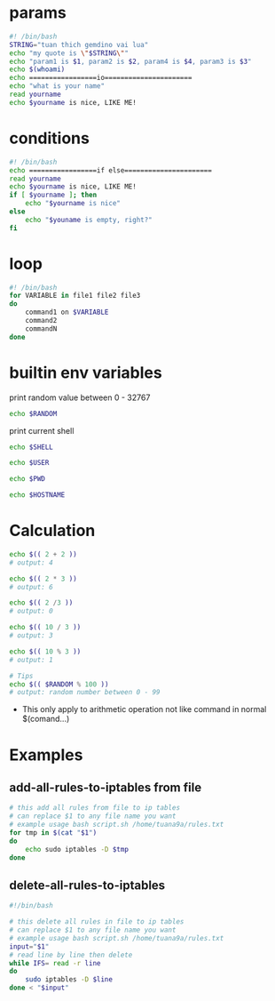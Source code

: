 # params

```bash
#! /bin/bash
STRING="tuan thich gemdino vai lua"
echo "my quote is \"$STRING\""
echo "param1 is $1, param2 is $2, param4 is $4, param3 is $3"
echo $(whoami)
echo =================io======================
echo "what is your name"
read yourname
echo $yourname is nice, LIKE ME!
```

# conditions

```bash
#! /bin/bash
echo =================if else======================
read yourname
echo $yourname is nice, LIKE ME!
if [ $yourname ]; then
    echo "$yourname is nice"
else
    echo "$youname is empty, right?"
fi
```

# loop

```bash
#! /bin/bash
for VARIABLE in file1 file2 file3
do
    command1 on $VARIABLE
    command2
    commandN
done
```

# builtin env variables

print random value between 0 - 32767

```bash
echo $RANDOM
```

print current shell

```bash
echo $SHELL
```

```bash
echo $USER
```

```bash
echo $PWD
```

```bash
echo $HOSTNAME
```

# Calculation

```bash
echo $(( 2 + 2 ))
# output: 4

echo $(( 2 * 3 ))
# output: 6

echo $(( 2 /3 ))
# output: 0

echo $(( 10 / 3 ))
# output: 3

echo $(( 10 % 3 ))
# output: 1

# Tips
echo $(( $RANDOM % 100 ))
# output: random number between 0 - 99
```

- This only apply to arithmetic operation
  not like command in normal $(comand...)

# Examples

## add-all-rules-to-iptables from file

```bash
# this add all rules from file to ip tables
# can replace $1 to any file name you want
# example usage bash script.sh /home/tuana9a/rules.txt
for tmp in $(cat "$1")
do
    echo sudo iptables -D $tmp
done
```

## delete-all-rules-to-iptables

```bash
#!/bin/bash

# this delete all rules in file to ip tables
# can replace $1 to any file name you want
# example usage bash script.sh /home/tuana9a/rules.txt
input="$1"
# read line by line then delete
while IFS= read -r line
do
    sudo iptables -D $line
done < "$input"
```
